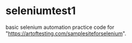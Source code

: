 # seleniumtest1

basic selenium automation practice code for "https://artoftesting.com/samplesiteforselenium".
